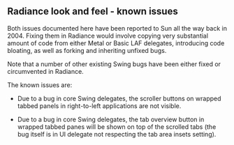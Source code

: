 ## Radiance look and feel - known issues

Both issues documented here have been reported to Sun all the way back in 2004. Fixing them in Radiance would involve copying very substantial amount of code from either Metal or Basic LAF delegates, introducing code bloating, as well as forking and inheriting unfixed bugs.

Note that a number of other existing Swing bugs have been either fixed or circumvented in Radiance.

The known issues are:

* Due to a bug in core Swing delegates, the scroller buttons on wrapped tabbed panels in right-to-left applications are not visible.

* Due to a bug in core Swing delegates, the tab overview button in wrapped tabbed panes will be shown on top of the scrolled tabs (the bug itself is in UI delegate not respecting the tab area insets setting).
